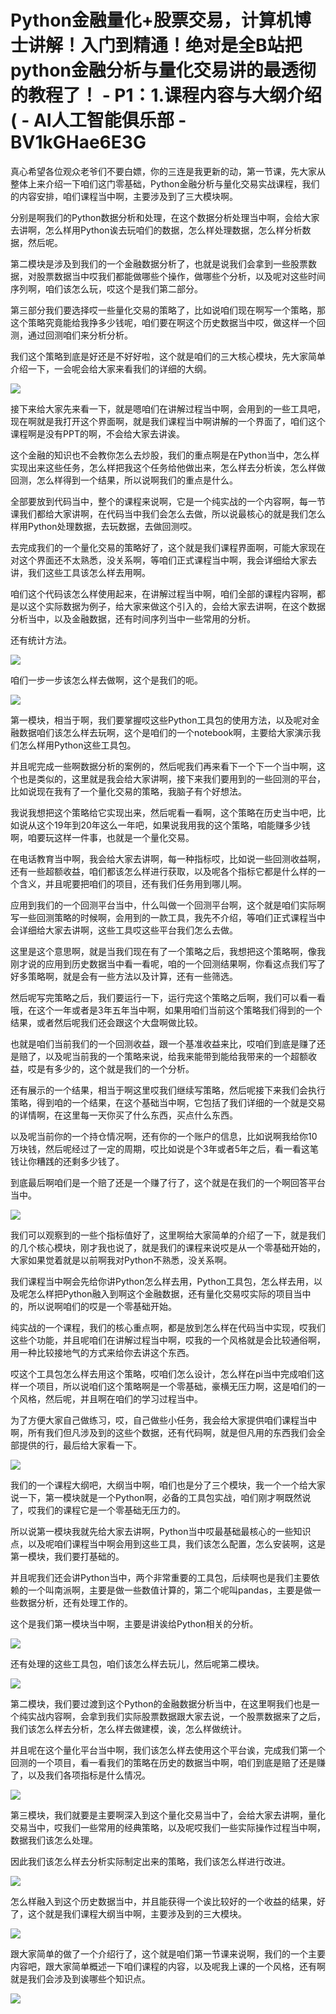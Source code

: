 # Python金融量化+股票交易，计算机博士讲解！入门到精通！绝对是全B站把python金融分析与量化交易讲的最透彻的教程了！ - P1：1.课程内容与大纲介绍( - AI人工智能俱乐部 - BV1kGHae6E3G

真心希望各位观众老爷们不要白嫖，你的三连是我更新的动，第一节课，先大家从整体上来介绍一下咱们这门零基础，Python金融分析与量化交易实战课程，我们的内容安排，咱们课程当中啊，主要涉及到了三大模块啊。

分别是啊我们的Python数据分析和处理，在这个数据分析处理当中啊，会给大家去讲啊，怎么样用Python诶去玩咱们的数据，怎么样处理数据，怎么样分析数据，然后呢。

第二模块是涉及到我们的一个金融数据分析了，也就是说我们会拿到一些股票数据，对股票数据当中哎我们都能做哪些个操作，做哪些个分析，以及呢对这些时间序列啊，咱们该怎么玩，哎这个是我们第二部分。

第三部分我们要选择哎一些量化交易的策略了，比如说咱们现在啊写一个策略，那这个策略究竟能给我挣多少钱呢，咱们要在啊这个历史数据当中哎，做这样一个回测，通过回测咱们来分析分析。

我们这个策略到底是好还是不好好啦，这个就是咱们的三大核心模块，先大家简单介绍一下，一会呢会给大家来看我们的详细的大纲。



![](img/419c19010d16f0d88cbf3d6634f6dbf7_1.png)

接下来给大家先来看一下，就是嗯咱们在讲解过程当中啊，会用到的一些工具吧，现在啊就是我打开这个界面啊，就是我们课程当中啊讲解的一个界面了，咱们这个课程啊是没有PPT的啊，不会给大家去讲诶。

这个金融的知识也不会教你怎么去炒股，我们的重点啊是在Python当中，怎么样实现出来这些任务，怎么样把我这个任务给他做出来，怎么样去分析诶，怎么样做回测，怎么样得到一个结果，所以说啊我们的重点是什么。

全部要放到代码当中，整个的课程来说啊，它是一个纯实战的一个内容啊，每一节课我们都给大家讲啊，在代码当中我们会怎么去做，所以说最核心的就是我们怎么样用Python处理数据，去玩数据，去做回测哎。

去完成我们的一个量化交易的策略好了，这个就是我们课程界面啊，可能大家现在对这个界面还不太熟悉，没关系啊，等咱们正式课程当中啊，我会详细给大家去讲，我们这些工具该怎么样去用啊。

咱们这个代码该怎么样使用起来，在讲解过程当中啊，咱们全部的课程内容啊，都是以这个实际数据为例子，给大家来做这个引入的，会给大家去讲啊，在这个数据分析当中，以及金融数据，还有时间序列当中一些常用的分析。

还有统计方法。

![](img/419c19010d16f0d88cbf3d6634f6dbf7_3.png)

咱们一步一步该怎么样去做啊，这个是我们的呃。

![](img/419c19010d16f0d88cbf3d6634f6dbf7_5.png)

第一模块，相当于啊，我们要掌握哎这些Python工具包的使用方法，以及呢对金融数据咱们该怎么样去玩啊，这个是咱们的一个notebook啊，主要给大家演示我们怎么样用Python这些工具包。

并且呢完成一些啊数据分析的案例的，然后呢我们再来看下一个下一个当中啊，这个也是类似的，这里就是我会给大家讲啊，接下来我们要用到的一些回测的平台，比如说现在我有了一个量化交易的策略，我脑子有个好想法。

我说我想把这个策略给它实现出来，然后呢看一看啊，这个策略在历史当中吧，比如说从这个19年到20年这么一年吧，如果说我用我的这个策略，咱能赚多少钱啊，咱要玩这样一件事，也就是一个量化交易。

在电话教育当中啊，我会给大家去讲啊，每一种指标哎，比如说一些回测收益啊，还有一些超额收益，咱们都该怎么样进行获取，以及呢各个指标它都是什么样的一个含义，并且呢要把咱们的项目，还有我们任务用到哪儿啊。

应用到我们的一个回测平台当中，什么叫做一个回测平台啊，这个就是咱们实际啊写一些回测策略的时候啊，会用到的一款工具，我先不介绍，等咱们正式课程当中会详细给大家去讲啊，这些工具哎这些平台我们怎么去做。

这里是这个意思啊，就是当我们现在有了一个策略之后，我想把这个策略啊，像我刚才说的应用到历史数据当中看一看呢，咱的一个回测结果啊，你看这点我们写了好多策略啊，就是会有一些方法以及计算，还有一些筛选。

然后呢写完策略之后，我们要运行一下，运行完这个策略之后啊，我们可以看一看哦，在这个一年或者是3年五年当中啊，如果用咱们当前这个策略我们得到的一个结果，或者然后呢我们还会跟这个大盘啊做比较。

也就是咱们当前我们的一个回测收益，跟一个基准收益来比，哎咱们到底是赚了还是赔了，以及呢当前我的一个策略来说，给我来能带到能给我带来的一个超额收益，哎是有多少的，这个就是我们的一个分析。

还有展示的一个结果，相当于啊这里哎我们继续写策略，然后呢接下来我们会执行策略，得到咱的一个结果，在这个基础当中啊，它包括了我们详细的一个就是交易的详情啊，在这里每一天你买了什么东西，买点什么东西。

以及呢当前你的一个持仓情况啊，还有你的一个账户的信息，比如说啊我给你10万块钱，然后呢经过了一定的周期，哎比如说是个3年或者5年之后，看一看这笔钱让你糟践的还剩多少钱了。

到底最后啊咱们是一个赔了还是一个赚了行了，这个就是在我们的一个啊回答平台当中。

![](img/419c19010d16f0d88cbf3d6634f6dbf7_7.png)

我们可以观察到的一些个指标值好了，这里啊给大家简单的介绍了一下，就是我们的几个核心模块，刚才我也说了，就是我们的课程来说哎是从一个零基础开始的，大家如果觉着就是以前啊我对Python不熟悉，没关系啊。

我们课程当中啊会先给你讲Python怎么样去用，Python工具包，怎么样去用，以及呢怎么样把Python融入到啊这个金融数据，还有量化交易哎实际的项目当中的，所以说啊咱们的哎是一个零基础开始。

纯实战的一个课程，我们的核心重点啊，都是放到怎么样在代码当中实现，哎我们这些个功能，并且呢咱们在讲解过程当中啊，哎我的一个风格就是会比较通俗啊，用一种比较接地气的方式来给你去讲这个东西。

哎这个工具包怎么样去用这个策略，哎咱们怎么设计，怎么样在pi当中完成咱们这样一个项目，所以说咱们这个策略啊是一个零基础，豪横无压力啊，这是咱们的一个风格，然后呢，并且啊在咱们的学习过程当中。

为了方便大家自己做练习，哎，自己做些小任务，我会给大家提供咱们课程当中啊，所有我们但凡涉及到的这些个数据，还有代码啊，就是但凡用的东西我们会全部提供的行，最后给大家看一下。



![](img/419c19010d16f0d88cbf3d6634f6dbf7_9.png)

我们的一个课程大纲吧，大纲当中啊，咱们也是分了三个模块，我一个一个给大家说一下，第一模块就是一个Python啊，必备的工具包实战，咱们刚才啊既然说了，哎我们的课程它是一个零基础无压力的。

所以说第一模块我就先给大家去讲啊，Python当中哎最基础最核心的一些知识点，以及呢咱们课程当中啊会用到这些工具，我们该怎么配置，怎么安装啊，这是第一模块，我们要打基础的。

并且呢我们还会讲Python当中，两个非常重要的工具包，后续啊也是我们主要依赖的一个叫南派啊，主要是做一些数值计算的，第二个呢叫pandas，主要是做一些数据分析，还有处理工作的。

这个是我们第一模块当中啊，主要是讲诶给Python相关的分析。

![](img/419c19010d16f0d88cbf3d6634f6dbf7_11.png)

还有处理的这些工具包，咱们该怎么样去玩儿，然后呢第二模块。

![](img/419c19010d16f0d88cbf3d6634f6dbf7_13.png)

第二模块，我们要过渡到这个Python的金融数据分析当中，在这里啊我们也是一个纯实战内容啊，会拿到我们实际股票数据跟大家去说，一个股票数据来了之后，我们该怎么样去分析，怎么样去做建模，诶，怎么样做统计。

并且呢在这个量化平台当中啊，我们该怎么样去使用这个平台诶，完成我们第一个回测的一个项目，看一看我们的策略在历史的数据当中啊，咱们到底是赔了还是赚了，以及我们各项指标是什么情况。



![](img/419c19010d16f0d88cbf3d6634f6dbf7_15.png)

第三模块，我们就要是主要啊深入到这个量化交易当中了，会给大家去讲啊，量化交易当中，哎我们一些常用的经典策略，以及呢哎我们一些实际操作过程当中啊，数据我们该怎么处理。

因此我们该怎么样去分析实际制定出来的策略，我们该怎么样进行改进。

![](img/419c19010d16f0d88cbf3d6634f6dbf7_17.png)

怎么样融入到这个历史数据当中，并且能获得一个诶比较好的一个收益的结果，好了，这个就是我们课程大纲当中啊，主要涉及到的三大模块。



![](img/419c19010d16f0d88cbf3d6634f6dbf7_19.png)

跟大家简单的做了一个介绍行了，这个就是咱们第一节课来说啊，我们的一个主要内容吧，跟大家简单概述一下咱们课程的内容，以及呢我上课的一个风格，还有啊就是我们会涉及到诶哪些个知识点。



![](img/419c19010d16f0d88cbf3d6634f6dbf7_21.png)
